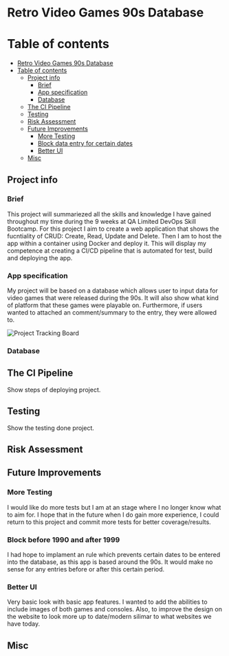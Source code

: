 # Retro Video Games 90s Database

# Table of contents
- [Retro Video Games 90s Database](#retro-video-games-90s-database)
- [Table of contents](#table-of-contents)
  - [Project info](#project-info)
    - [Brief](#brief)
    - [App specification](#app-specification)
    - [Database](#database)
  - [The CI Pipeline](#the-ci-pipeline)
  - [Testing](#testing)
  - [Risk Assessment](#risk-assessment)
  - [Future Improvements](#future-improvements)
    - [More Testing](#more-testing)
    - [Block data entry for certain dates](#block-data-entry-for-certain-dates)
    - [Better UI](#better-ui)
  - [Misc](#misc)

## Project info
### Brief
This project will summariezed all the skills and knowledge I have gained throughout my time during the 9 weeks at QA Limited DevOps Skill Bootcamp. For this project I aim to create a web application that shows the fucntiality of CRUD: Create, Read, Update and Delete. Then I am to host the app within a container using Docker and deploy it. This will display my competence at creating a CI/CD pipeline that is automated for test, build and deploying the app.

### App specification
My project will be based on a database which allows user to input data for video games that were released during the 90s. It will also show what kind of platform that these games were playable on. Furthermore, if users wanted to attached an comment/summary to the entry, they were allowed to.


![Project Tracking Board](https://imgur.com/8bN9cyv.jpg)

### Database


## The CI Pipeline
Show steps of deploying project.


## Testing
Show the testing done project.


## Risk Assessment


## Future Improvements
### More Testing


I would like do more tests but I am at an stage where I no longer know what to aim for. I hope that in the future when I do gain more experience, I could return to this project and commit more tests for better coverage/results.

### Block before 1990 and after 1999

I had hope to implament an rule which prevents certain dates to be entered into the database, as this app is based around the 90s. It would make no sense for any entries before or after this certain period.

### Better UI

Very basic look with basic app features. I wanted to add the abilities to include images of both games and consoles. Also, to improve the design on the website to look more up to date/modern silimar to what websites we have today.


## Misc

